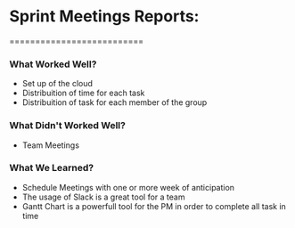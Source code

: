 # Sprint Meetings Reports:
==========================

### What Worked Well?
* Set up of the cloud
* Distribuition of time for each task
* Distribuition of task for each member of the group

### What Didn't Worked Well?
* Team Meetings

### What We Learned?
* Schedule Meetings with one or more week of anticipation
* The usage of Slack is a great tool for a team
* Gantt Chart is a powerfull tool for the PM in order to complete all task in time
